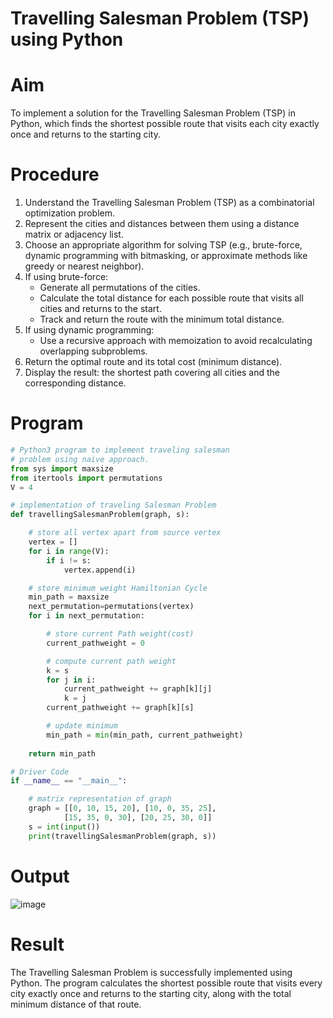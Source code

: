 # Travelling Salesman Problem (TSP) using Python

# Aim
To implement a solution for the Travelling Salesman Problem (TSP) in Python, which finds the shortest possible route that visits each city exactly once and returns to the starting city.

# Procedure
1. Understand the Travelling Salesman Problem (TSP) as a combinatorial optimization problem.
2. Represent the cities and distances between them using a distance matrix or adjacency list.
3. Choose an appropriate algorithm for solving TSP (e.g., brute-force, dynamic programming with bitmasking, or approximate methods like greedy or nearest neighbor).
4. If using brute-force:
   - Generate all permutations of the cities.
   - Calculate the total distance for each possible route that visits all cities and returns to the start.
   - Track and return the route with the minimum total distance.
5. If using dynamic programming:
   - Use a recursive approach with memoization to avoid recalculating overlapping subproblems.
6. Return the optimal route and its total cost (minimum distance).
7. Display the result: the shortest path covering all cities and the corresponding distance.
# Program
```python
# Python3 program to implement traveling salesman
# problem using naive approach.
from sys import maxsize
from itertools import permutations
V = 4

# implementation of traveling Salesman Problem
def travellingSalesmanProblem(graph, s):

	# store all vertex apart from source vertex
	vertex = []
	for i in range(V):
		if i != s:
			vertex.append(i)

	# store minimum weight Hamiltonian Cycle
	min_path = maxsize
	next_permutation=permutations(vertex)
	for i in next_permutation:

		# store current Path weight(cost)
		current_pathweight = 0

		# compute current path weight
		k = s
		for j in i:
			current_pathweight += graph[k][j]
			k = j
		current_pathweight += graph[k][s]

		# update minimum
		min_path = min(min_path, current_pathweight)
		
	return min_path

# Driver Code
if __name__ == "__main__":

	# matrix representation of graph
	graph = [[0, 10, 15, 20], [10, 0, 35, 25],
			[15, 35, 0, 30], [20, 25, 30, 0]]
	s = int(input())
	print(travellingSalesmanProblem(graph, s))
```

# Output


![image](https://github.com/user-attachments/assets/11b675a9-d883-467a-9503-b6b41b815d29)

# Result
The Travelling Salesman Problem is successfully implemented using Python. The program calculates the shortest possible route that visits every city exactly once and returns to the starting city, along with the total minimum distance of that route.

